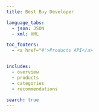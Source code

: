 ```yaml
---
title: Best Buy Developer

language_tabs:
  - json: JSON
  - xml: XML

toc_footers:
  - <a href="#">Products API</a>


includes:
  - overview
  - products
  - categories
  - recommendations

search: true
---
```









